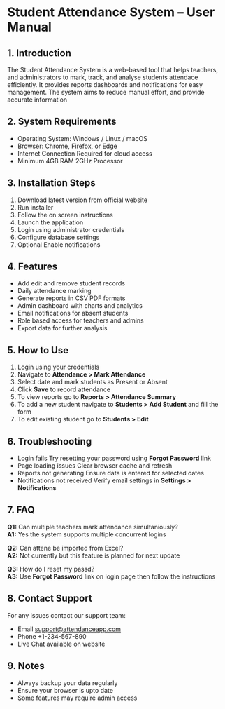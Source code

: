 # Student Attendance System – User Manual

## 1. Introduction
The Student Attendance System is a web-based tool that helps teachers, and administrators to mark, track, and analyse students attendace efficiently. It provides reports dashboards and notifications for easy management. The system aims to reduce manual effort, and provide accurate information

## 2. System Requirements
- Operating System: Windows / Linux / macOS
- Browser: Chrome, Firefox, or Edge
- Internet Connection Required for cloud access
- Minimum 4GB RAM 2GHz Processor

## 3. Installation Steps
1. Download latest version from official website
2. Run installer
3. Follow the on screen instructions
4. Launch the application
5. Login using administrator credentials
6. Configure database settings
7. Optional Enable notifications

## 4. Features
- Add edit and remove student records
- Daily attendance marking
- Generate reports in CSV PDF formats
- Admin dashboard with charts and analytics
- Email notifications for absent students
- Role based access for teachers and admins
- Export data for further analysis

## 5. How to Use
1. Login using your credentials
2. Navigate to **Attendance > Mark Attendance**
3. Select date and mark students as Present or Absent
4. Click **Save** to record attendance
5. To view reports go to **Reports > Attendance Summary**
6. To add a new student navigate to **Students > Add Student** and fill the form
7. To edit existing student go to **Students > Edit**

## 6. Troubleshooting
- Login fails Try resetting your password using **Forgot Password** link
- Page loading issues Clear browser cache and refresh
- Reports not generating Ensure data is entered for selected dates
- Notifications not received Verify email settings in **Settings > Notifications**

## 7. FAQ
**Q1:** Can multiple teachers mark attendance simultaniously?  
**A1:** Yes the system supports multiple concurrent logins

**Q2:** Can attene be imported from Excel?  
**A2:** Not currently but this feature is planned for next update

**Q3:** How do I reset my passd?  
**A3:** Use **Forgot Password** link on login page then follow the instructions

## 8. Contact Support
For any issues contact our support team:
- Email support@attendanceapp.com
- Phone +1-234-567-890
- Live Chat available on website

## 9. Notes
- Always backup your data regularly
- Ensure your browser is upto date
- Some features may require admin access
